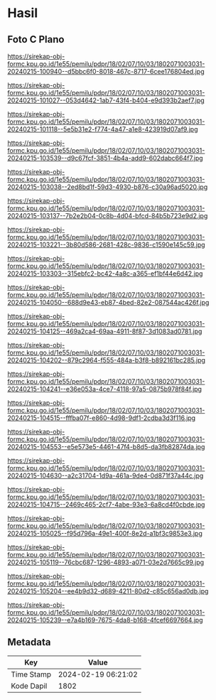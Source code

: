 # Hasil

## Foto C Plano

https://sirekap-obj-formc.kpu.go.id/1e55/pemilu/pdpr/18/02/07/10/03/1802071003031-20240215-100940--d5bbc6f0-8018-467c-8717-6cee176804ed.jpg

https://sirekap-obj-formc.kpu.go.id/1e55/pemilu/pdpr/18/02/07/10/03/1802071003031-20240215-101027--053d4642-1ab7-43f4-b404-e9d393b2aef7.jpg

https://sirekap-obj-formc.kpu.go.id/1e55/pemilu/pdpr/18/02/07/10/03/1802071003031-20240215-101118--5e5b31e2-f774-4a47-a1e8-423919d07af9.jpg

https://sirekap-obj-formc.kpu.go.id/1e55/pemilu/pdpr/18/02/07/10/03/1802071003031-20240215-103539--d9c67fcf-3851-4b4a-add9-602dabc664f7.jpg

https://sirekap-obj-formc.kpu.go.id/1e55/pemilu/pdpr/18/02/07/10/03/1802071003031-20240215-103038--2ed8bd1f-59d3-4930-b876-c30a96ad5020.jpg

https://sirekap-obj-formc.kpu.go.id/1e55/pemilu/pdpr/18/02/07/10/03/1802071003031-20240215-103137--7b2e2b04-0c8b-4d04-bfcd-84b5b723e9d2.jpg

https://sirekap-obj-formc.kpu.go.id/1e55/pemilu/pdpr/18/02/07/10/03/1802071003031-20240215-103221--3b80d586-2681-428c-9836-c1590e145c59.jpg

https://sirekap-obj-formc.kpu.go.id/1e55/pemilu/pdpr/18/02/07/10/03/1802071003031-20240215-103303--315ebfc2-bc42-4a8c-a365-ef1bf44e6d42.jpg

https://sirekap-obj-formc.kpu.go.id/1e55/pemilu/pdpr/18/02/07/10/03/1802071003031-20240215-104050--688d9e43-eb87-4bed-82e2-087544ac426f.jpg

https://sirekap-obj-formc.kpu.go.id/1e55/pemilu/pdpr/18/02/07/10/03/1802071003031-20240215-104125--469a2ca4-69aa-4911-8f87-3d1083ad0781.jpg

https://sirekap-obj-formc.kpu.go.id/1e55/pemilu/pdpr/18/02/07/10/03/1802071003031-20240215-104202--879c2964-f555-484a-b3f8-b892161bc285.jpg

https://sirekap-obj-formc.kpu.go.id/1e55/pemilu/pdpr/18/02/07/10/03/1802071003031-20240215-104241--e36e053a-4ce7-4118-97a5-0875b978f84f.jpg

https://sirekap-obj-formc.kpu.go.id/1e55/pemilu/pdpr/18/02/07/10/03/1802071003031-20240215-104515--fffba07f-e860-4d98-9df1-2cdba3d3f116.jpg

https://sirekap-obj-formc.kpu.go.id/1e55/pemilu/pdpr/18/02/07/10/03/1802071003031-20240215-104553--e5e573e5-4461-47f4-b8d5-da3fb82874da.jpg

https://sirekap-obj-formc.kpu.go.id/1e55/pemilu/pdpr/18/02/07/10/03/1802071003031-20240215-104630--a2c31704-1d9a-461a-9de4-0d871f37a44c.jpg

https://sirekap-obj-formc.kpu.go.id/1e55/pemilu/pdpr/18/02/07/10/03/1802071003031-20240215-104715--2469c465-2cf7-4abe-93e3-6a8cd4f0cbde.jpg

https://sirekap-obj-formc.kpu.go.id/1e55/pemilu/pdpr/18/02/07/10/03/1802071003031-20240215-105025--f95d796a-49e1-400f-8e2d-a1bf3c9853e3.jpg

https://sirekap-obj-formc.kpu.go.id/1e55/pemilu/pdpr/18/02/07/10/03/1802071003031-20240215-105119--76cbc687-1296-4893-a071-03e2d7665c99.jpg

https://sirekap-obj-formc.kpu.go.id/1e55/pemilu/pdpr/18/02/07/10/03/1802071003031-20240215-105204--ee4b9d32-d689-4211-80d2-c85c656ad0db.jpg

https://sirekap-obj-formc.kpu.go.id/1e55/pemilu/pdpr/18/02/07/10/03/1802071003031-20240215-105239--e7a4b169-7675-4da8-b168-4fcef6697664.jpg


## Metadata

| Key        | Value               |
| ---------- | ------------------- |
| Time Stamp | 2024-02-19 06:21:02 |
| Kode Dapil | 1802                |



